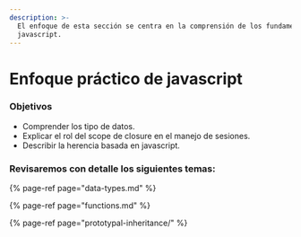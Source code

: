 ```yaml
---
description: >-
  El enfoque de esta sección se centra en la comprensión de los fundamentos de
  javascript.
---
```


# Enfoque práctico de javascript

### **Objetivos**

* Comprender los tipo de datos.
* Explicar el rol del scope de closure en el manejo de sesiones.
* Describir la herencia basada en javascript.

### Revisaremos con detalle los siguientes temas:

{% page-ref page="data-types.md" %}

{% page-ref page="functions.md" %}

{% page-ref page="prototypal-inheritance/" %}









